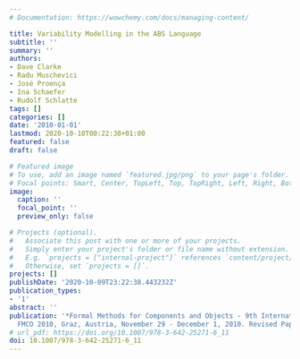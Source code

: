 ```yaml
---
# Documentation: https://wowchemy.com/docs/managing-content/

title: Variability Modelling in the ABS Language
subtitle: ''
summary: ''
authors:
- Dave Clarke
- Radu Muschevici
- José Proença
- Ina Schaefer
- Rudolf Schlatte
tags: []
categories: []
date: '2010-01-01'
lastmod: 2020-10-10T00:22:38+01:00
featured: false
draft: false

# Featured image
# To use, add an image named `featured.jpg/png` to your page's folder.
# Focal points: Smart, Center, TopLeft, Top, TopRight, Left, Right, BottomLeft, Bottom, BottomRight.
image:
  caption: ''
  focal_point: ''
  preview_only: false

# Projects (optional).
#   Associate this post with one or more of your projects.
#   Simply enter your project's folder or file name without extension.
#   E.g. `projects = ["internal-project"]` references `content/project/deep-learning/index.md`.
#   Otherwise, set `projects = []`.
projects: []
publishDate: '2020-10-09T23:22:38.443232Z'
publication_types:
- '1'
abstract: ''
publication: '*Formal Methods for Components and Objects - 9th International Symposium,
  FMCO 2010, Graz, Austria, November 29 - December 1, 2010. Revised Papers*'
# url_pdf: https://doi.org/10.1007/978-3-642-25271-6_11
doi: 10.1007/978-3-642-25271-6_11
---
```

